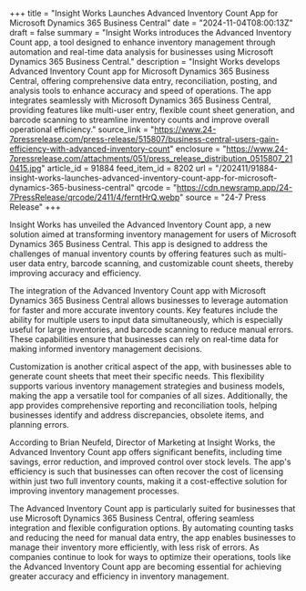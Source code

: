 +++
title = "Insight Works Launches Advanced Inventory Count App for Microsoft Dynamics 365 Business Central"
date = "2024-11-04T08:00:13Z"
draft = false
summary = "Insight Works introduces the Advanced Inventory Count app, a tool designed to enhance inventory management through automation and real-time data analysis for businesses using Microsoft Dynamics 365 Business Central."
description = "Insight Works develops Advanced Inventory Count app for Microsoft Dynamics 365 Business Central, offering comprehensive data entry, reconciliation, posting, and analysis tools to enhance accuracy and speed of operations. The app integrates seamlessly with Microsoft Dynamics 365 Business Central, providing features like multi-user entry, flexible count sheet generation, and barcode scanning to streamline inventory counts and improve overall operational efficiency."
source_link = "https://www.24-7pressrelease.com/press-release/515807/business-central-users-gain-efficiency-with-advanced-inventory-count"
enclosure = "https://www.24-7pressrelease.com/attachments/051/press_release_distribution_0515807_210415.jpg"
article_id = 91884
feed_item_id = 8202
url = "/202411/91884-insight-works-launches-advanced-inventory-count-app-for-microsoft-dynamics-365-business-central"
qrcode = "https://cdn.newsramp.app/24-7PressRelease/qrcode/2411/4/ferntHrQ.webp"
source = "24-7 Press Release"
+++

<p>Insight Works has unveiled the Advanced Inventory Count app, a new solution aimed at transforming inventory management for users of Microsoft Dynamics 365 Business Central. This app is designed to address the challenges of manual inventory counts by offering features such as multi-user data entry, barcode scanning, and customizable count sheets, thereby improving accuracy and efficiency.</p><p>The integration of the Advanced Inventory Count app with Microsoft Dynamics 365 Business Central allows businesses to leverage automation for faster and more accurate inventory counts. Key features include the ability for multiple users to input data simultaneously, which is especially useful for large inventories, and barcode scanning to reduce manual errors. These capabilities ensure that businesses can rely on real-time data for making informed inventory management decisions.</p><p>Customization is another critical aspect of the app, with businesses able to generate count sheets that meet their specific needs. This flexibility supports various inventory management strategies and business models, making the app a versatile tool for companies of all sizes. Additionally, the app provides comprehensive reporting and reconciliation tools, helping businesses identify and address discrepancies, obsolete items, and planning errors.</p><p>According to Brian Neufeld, Director of Marketing at Insight Works, the Advanced Inventory Count app offers significant benefits, including time savings, error reduction, and improved control over stock levels. The app's efficiency is such that businesses can often recover the cost of licensing within just two full inventory counts, making it a cost-effective solution for improving inventory management processes.</p><p>The Advanced Inventory Count app is particularly suited for businesses that use Microsoft Dynamics 365 Business Central, offering seamless integration and flexible configuration options. By automating counting tasks and reducing the need for manual data entry, the app enables businesses to manage their inventory more efficiently, with less risk of errors. As companies continue to look for ways to optimize their operations, tools like the Advanced Inventory Count app are becoming essential for achieving greater accuracy and efficiency in inventory management.</p>